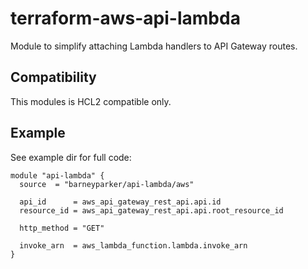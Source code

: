 # terraform-aws-api-lambda

Module to simplify attaching Lambda handlers to API Gateway routes.

## Compatibility

This modules is HCL2 compatible only.

## Example

See example dir for full code:

```
module "api-lambda" {
  source  = "barneyparker/api-lambda/aws"

  api_id      = aws_api_gateway_rest_api.api.id
  resource_id = aws_api_gateway_rest_api.api.root_resource_id

  http_method = "GET"

  invoke_arn  = aws_lambda_function.lambda.invoke_arn
}
```
